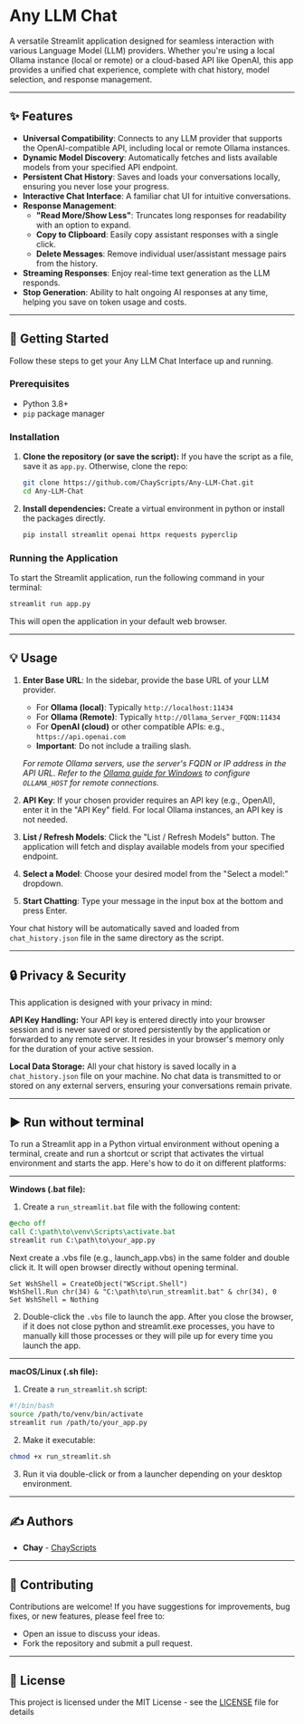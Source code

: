 # Any LLM Chat

A versatile Streamlit application designed for seamless interaction with various Language Model (LLM) providers. Whether you're using a local Ollama instance (local or remote) or a cloud-based API like OpenAI, this app provides a unified chat experience, complete with chat history, model selection, and response management.

-----

## ✨ Features

  * **Universal Compatibility**: Connects to any LLM provider that supports the OpenAI-compatible API, including local or remote Ollama instances.
  * **Dynamic Model Discovery**: Automatically fetches and lists available models from your specified API endpoint.
  * **Persistent Chat History**: Saves and loads your conversations locally, ensuring you never lose your progress.
  * **Interactive Chat Interface**: A familiar chat UI for intuitive conversations.
  * **Response Management**:
      * **"Read More/Show Less"**: Truncates long responses for readability with an option to expand.
      * **Copy to Clipboard**: Easily copy assistant responses with a single click.
      * **Delete Messages**: Remove individual user/assistant message pairs from the history.
  * **Streaming Responses**: Enjoy real-time text generation as the LLM responds.
  * **Stop Generation**: Ability to halt ongoing AI responses at any time, helping you save on token usage and costs.

-----

## 🚀 Getting Started

Follow these steps to get your Any LLM Chat Interface up and running.

### Prerequisites

  * Python 3.8+
  * `pip` package manager

### Installation

1.  **Clone the repository (or save the script):**
    If you have the script as a file, save it as `app.py`. Otherwise, clone the repo:

    ```bash
    git clone https://github.com/ChayScripts/Any-LLM-Chat.git
    cd Any-LLM-Chat
    ```

2.  **Install dependencies:**
    Create a virtual environment in python or install the packages directly.

    ```bash
    pip install streamlit openai httpx requests pyperclip
    ```

### Running the Application

To start the Streamlit application, run the following command in your terminal:

```bash
streamlit run app.py
```

This will open the application in your default web browser.

-----

## 💡 Usage

1.  **Enter Base URL**: In the sidebar, provide the base URL of your LLM provider.

      * For **Ollama (local)**: Typically `http://localhost:11434`
      * For **Ollama (Remote)**: Typically `http://Ollama_Server_FQDN:11434` 
      * For **OpenAI (cloud)** or other compatible APIs: e.g., `https://api.openai.com`
      * **Important**: Do not include a trailing slash.
        
    *For remote Ollama servers, use the server's FQDN or IP address in the API URL. Refer to the [Ollama guide for Windows](https://www.techwithchay.com/posts/ollama-guide-for-windows/#remote-deployment) to configure `OLLAMA_HOST` for remote connections.*

2.  **API Key**: If your chosen provider requires an API key (e.g., OpenAI), enter it in the "API Key" field. For local Ollama instances, an API key is not needed.

3.  **List / Refresh Models**: Click the "List / Refresh Models" button. The application will fetch and display available models from your specified endpoint.

4.  **Select a Model**: Choose your desired model from the "Select a model:" dropdown.

5.  **Start Chatting**: Type your message in the input box at the bottom and press Enter.

Your chat history will be automatically saved and loaded from `chat_history.json` file in the same directory as the script. 

-----

## 🔒 Privacy & Security

This application is designed with your privacy in mind:

**API Key Handling:** Your API key is entered directly into your browser session and is never saved or stored persistently by the application or forwarded to any remote server. It resides in your browser's memory only for the duration of your active session.

**Local Data Storage:** All your chat history is saved locally in a `chat_history.json` file on your machine. No chat data is transmitted to or stored on any external servers, ensuring your conversations remain private.

-----

## ▶️ Run without terminal
To run a Streamlit app in a Python virtual environment without opening a terminal, create and run a shortcut or script that activates the virtual environment and starts the app. Here's how to do it on different platforms:

---

**Windows (.bat file):**

1. Create a `run_streamlit.bat` file with the following content:

```bat
@echo off
call C:\path\to\venv\Scripts\activate.bat
streamlit run C:\path\to\your_app.py
```
Next create a .vbs file (e.g., launch_app.vbs) in the same folder and double click it. It will open browser directly without opening terminal. 

```vbscript
Set WshShell = CreateObject("WScript.Shell")
WshShell.Run chr(34) & "C:\path\to\run_streamlit.bat" & chr(34), 0
Set WshShell = Nothing
```

2. Double-click the `.vbs` file to launch the app. After you close the browser, if it does not close python and streamlit.exe processes, you have to manually kill those processes or they will pile up for every time you launch the app.

---
**macOS/Linux (.sh file):**

1. Create a `run_streamlit.sh` script:

```bash
#!/bin/bash
source /path/to/venv/bin/activate
streamlit run /path/to/your_app.py
```

2. Make it executable:

```bash
chmod +x run_streamlit.sh
```

3. Run it via double-click or from a launcher depending on your desktop environment.

---

## ✍️ Authors

* **Chay** - [ChayScripts](https://github.com/ChayScripts)

-----

## 🤝 Contributing

Contributions are welcome\! If you have suggestions for improvements, bug fixes, or new features, please feel free to:

  * Open an issue to discuss your ideas.
  * Fork the repository and submit a pull request.

-----

## 📄 License

This project is licensed under the MIT License - see the [LICENSE](LICENSE) file for details

